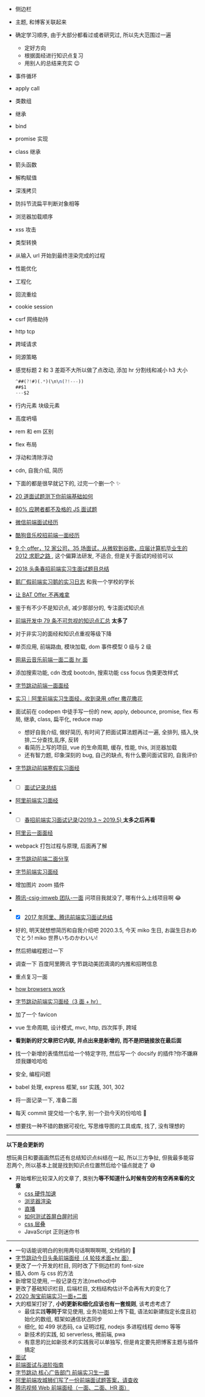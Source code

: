 - 侧边栏
- 主题, 和博客关联起来
- 确定学习顺序, 由于大部分都看过或者研究过, 所以先大范围过一遍

  - 定好方向
  - 根据面经进行知识点复习
  - 用别人的总结来充实 😉

- 事件循环
- apply call
- 类数组
- 继承
- bind
- promise 实现
- class 继承
- 箭头函数
- 解构赋值
- 深浅拷贝
- 防抖节流扁平判断对象相等
- 浏览器加载顺序
- xss 攻击
- 类型转换
- 从输入 url 开始到最终渲染完成的过程
- 性能优化
- 工程化
- 回流重绘
- cookie session
- csrf 网络劫持
- http tcp
- 跨域请求
- 同源策略
- 感觉标题 2 和 3 差距不大所以做了点改动, 添加 hr 分割线和减小 h3 大小

  ```javascript
  ^##(?!#)(.*)(\n\n(?!---))
  ##$1
  ---$2
  ```

- 行内元素 块级元素
- 高度坍塌
- rem 和 em 区别
- flex 布局
- 浮动和清除浮动
- cdn, 自我介绍, 简历
- 下面的都是很早就记下的, 过完一个删一个 ✨
- [20 道面试题测下你前端基础如何](https://zhuanlan.zhihu.com/p/40991873)
- [80% 应聘者都不及格的 JS 面试题](https://juejin.im/post/58cf180b0ce4630057d6727c)
- [微信前端面试经历](https://github.com/livoras/blog/issues/4)
- [酷狗音乐校招前端一面经历](https://segmentfault.com/a/1190000016828125)
- [9 个 offer，12 家公司，35 场面试，从微软到谷歌，应届计算机毕业生的 2012 求职之路 ](https://www.cnblogs.com/figure9/archive/2013/01/09/2853649.html), 这个偏算法研发, 不适合, 但是关于面试的经验可以
- [2018 头条春招前端实习生面试题目总结](https://juejin.im/post/5adc5d2f51882567183eb4a9)
- [鹅厂假前端实习鹅的实习日志](https://blog.csdn.net/u011748319/article/details/89062464) 和我一个学校的学长
- [让 BAT Offer 不再难拿](https://www.lindongzhou.com/article/bat-offer)
- 鉴于有不少不是知识点, 减少那部分的, 专注面试知识点
- [前端开发中 79 条不可忽视的知识点汇总](https://juejin.im/post/5d8989296fb9a06b1f147070) **太多了**
- 对于非实习的面经和知识点重视等级下降
- 单页应用, 前端路由, 模块加载, dom 事件模型 0 级与 2 级
- [网易云音乐前端一面二面 hr 面](https://www.nowcoder.com/discuss/69537?type=0&order=0&pos=452&page=1)
- 添加搜索功能, cdn 改成 bootcdn, 搜索功能 css focus 伪类更改样式
- [字节跳动前端一面面经](https://www.nowcoder.com/discuss/373775?type=2)
- [实习｜阿里前端实习生面经，收到录用 offer 撒花撒花](https://zhuanlan.zhihu.com/p/73723200)
- 面试前在 codepen 中徒手写一份的 new, apply, debounce, promise, flex 布局, 继承, class, 扁平化, reduce map
  - 想好自我介绍, 做好简历, 有时间了把面试算法题再过一遍, 全排列, 插入,快排,二分查找,乱序, 反转
  - 看简历上写的项目, vue 的生命周期, 缓存, 性能, this, 浏览器加载
  - 还有智力题, 印象深刻的 bug, 自己的缺点, 有什么要问面试官的, 自我评价
- [字节跳动前端寒假实习面经](https://www.nowcoder.com/discuss/353684?type=post&order=time&pos=&page=2)
- - [ ] [面试记录总结](https://github.com/CavsZhouyou/Front-End-Interview-Notebook/blob/master/%E9%9D%A2%E8%AF%95%E8%AE%B0%E5%BD%95/%E9%9D%A2%E8%AF%95%E8%AE%B0%E5%BD%95.md#1-2019-3-25-%E9%98%BF%E9%87%8C%E5%B7%B4%E5%B7%B4%E6%B7%98%E5%AE%9D%E4%B8%80%E9%9D%A2)
- [阿里前端实习面经](https://www.nowcoder.com/discuss/355875?type=post&order=time&pos=&page=1)
- - [ ] [春招前端实习面试记录(2019.3 ~ 2019.5) ](https://juejin.im/post/5cbbd2a0e51d456e8a12efaa) **太多之后再看**
- [阿里云一面面经](https://www.nowcoder.com/discuss/360529)
- webpack 打包过程与原理, 后面再了解
- [字节跳动前端二面分享](https://www.nowcoder.com/discuss/375111)
- [字节前端实习面经](https://www.nowcoder.com/discuss/355976?type=2)
- 增加图片 zoom 插件
- [腾讯-csig-imweb 团队-一面](https://messiahhh.github.io/blog/frontend/#%E8%85%BE%E8%AE%AF-csig-imweb%E5%9B%A2%E9%98%9F-%E4%B8%80%E9%9D%A2) 问项目我就没了, 哪有什么上线项目啊 😂
- - [x] [2017 年阿里、腾讯前端实习面试总结](https://zhuanlan.zhihu.com/p/26528397)
- 好的, 明天就想想简历和自我介绍吧 2020.3.5, 今天 miko 生日, お誕生日おめでとう! miko 世界いちのかわいい!
- 然后把编程题过一下
- 调查一下 百度阿里腾讯 字节跳动美团滴滴的内推和招聘信息
- 重点复习一面
- [how browsers work](https://www.html5rocks.com/zh/tutorials/internals/howbrowserswork/)
- [字节跳动前端实习面经（3 面 + hr）](https://www.nowcoder.com/discuss/372363)
- 加了一个 favicon
- vue 生命周期, 设计模式, mvc, http, 四次挥手, 跨域
- **看到新的好文章把它内联, 并点出来是新增的, 而不是把链接放在最后面**
- 找一个新增的表情然后给一个特定字符, 然后写一个 docsify 的插件?你不嫌麻烦我嫌哈哈哈
- 安全, 编程问题
- babel 处理, express 框架, ssr 实践, 301, 302
- 将一面记录一下, 准备二面
- 每天 commit 提交给一个名字, 别一个劲今天的份哈哈 🤣
- 想要找一种不错的数据可视化, 写思维导图的工具或库, 找了, 没有理想的

---

**以下是会更新的**

想玩奥日和要画画然后还有总结知识点纠结在一起, 所以三方争扯, 但我最多能容忍两个, 所以基本上就是找到知识点位置然后给个锚点就走了 😅

- 开始堆积比较深入的文章了, 类别为**等不知道什么时候有空的有空再来看的文章**
  - [css 硬件加速](/browser/performance?id=css-%e7%a1%ac%e4%bb%b6%e5%8a%a0%e9%80%9f)
  - [浏览器渲染](/browser/browser?id=%e6%b5%8f%e8%a7%88%e5%99%a8%e6%b8%b2%e6%9f%93)
  - [直播](/basic/cn?id=rtmp)
  - [如何测试首屏白屏时间](/browser/performance?id=%e5%a6%82%e4%bd%95%e6%b5%8b%e8%af%95%e9%a6%96%e5%b1%8f%e7%99%bd%e5%b1%8f%e6%97%b6%e9%97%b4)
  - [css 层叠](/browser/css?id=%e5%b1%82%e5%8f%a0%e4%b8%8a%e4%b8%8b%e6%96%87)
  - JavaScript 正则迷你书

---

- 一句话能说明白的别用两句话啊啊啊啊, 文绉绉的 😤
- [字节跳动今日头条前端面经（4 轮技术面+hr 面）](https://juejin.im/post/5e6a14b1f265da572978a1d3)
- 更改了一个开发的栏目, 同时改了下侧边栏的 font-size
- 插入 dom 与 css 的方法
- 新增常见使用, 一般记录在方法(method)中
- 更改了基础知识栏目, 后端栏目, 文档结构估计不会再有大的变化了
- [2020 淘宝前端实习一面+二面](https://www.nowcoder.com/discuss/385685)
- 大的框架打好了, **小的更新和细化应该也有一套规则**, 该考虑考虑了
  - 最佳实践**等同于**常见使用, 业务功能如上传下载, 语法如新建指定长度且初始化的数组, 框架如通信状态同步
  - 细化, 如 499 状态码, ca 证明过程, nodejs 多进程线程 demo 等等
  - 新技术的实践, 如 serverless, 微前端, pwa
  - 有意思的比如新技术的实践我可以单独写, 但是肯定要先把博客主题与插件搞定
- [面试](https://github.com/Messiahhh/blog/tree/master/docs/mianshi)
- [前端面试与进阶指南](https://www.cxymsg.com/guide/)
- [字节跳动 核心广告部门 前端实习生一面](https://www.nowcoder.com/discuss/379621?type=0&order=0&pos=30&page=0)
- [阿里前端攻城狮们写了一份前端面试题答案，请查收](https://juejin.im/post/5e7426d15188254967069c00)
- [腾讯视频 Web 前端面经（一面、二面、HR 面）](https://www.nowcoder.com/discuss/388982?type=2)
